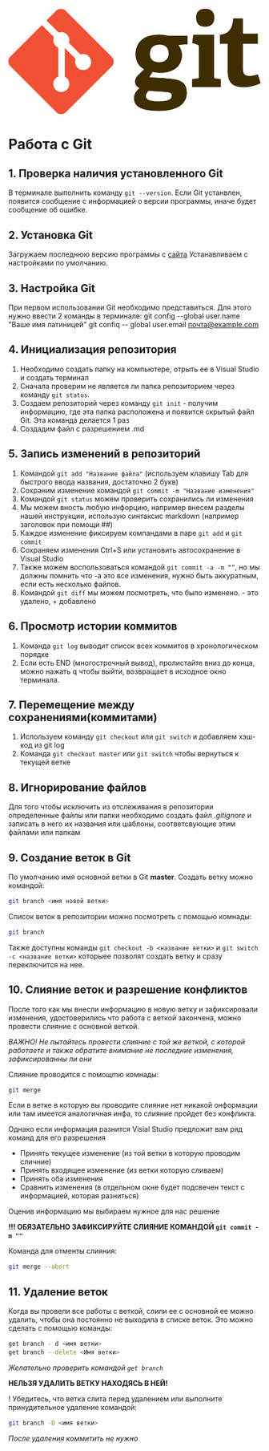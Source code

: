 ![logo](Git-Logo-2Color.png)

# Работа с Git
## 1. Проверка наличия установленного Git
В терминале выполнить команду `git --version`. Если Git устанвлен, появится сообщение с информацией о версии программы, иначе будет сообщение об ошибке.

## 2. Установка Git
Загружаем последнюю версию программы с [сайта](https://git-scm.com/download)
Устанавливаем с настройками по умолчанию.

## 3. Настройка Git
При первом использовании Git необходимо представиться. Для этого нужно ввести 2 команды в терминале:
git config --global user.name "Ваше имя латиницей"
git confiq -- global user.email почта@example.com

## 4. Инициализация репозитория
1. Необходимо создать папку на компьютере, отрыть ее в Visual Studio и создать терминал
2. Сначала проверим не является ли папка репозиторием через команду `git status`.
3. Создаем репозиторий через команду `git init` - получим информацию, где эта папка расположена и появится скрытый файл Git. Эта команда делается 1 раз
4. Создадим файл с разрешением .md

## 5. Запись изменений в репозиторий
1. Командой `git add "Название файла"` (используем клавишу Tab для быстрого ввода названия, достаточно 2 букв)
2. Сохраним изменение командой `git commit -m "Название изменения"`
3. Командой `git status` можем проверить сохранились ли изменения
4. Мы можем вность любую инфорцию, например внесем разделы нашей инструкции, использую синтаксис markdown (например заголовок при помощи ##)
5. Каждое изменение фиксируем компандами в паре `git add` и `git commit`
6. Сохраняем изменения Ctrl+S или установить автосохранение в Visual Studio
7. Также можем воспользоваться командой `git commit -a -m “”`, но мы должны помнить что -a это все изменения, нужно быть аккуратным, если есть несколько файлов.
8. Командой `git diff` мы можем посмотреть, что было изменено. - это удалено, + добавлено

## 6. Просмотр истории коммитов
1. Команда `git log` выводит список всех коммитов в хронологическом порядке
2. Если есть END (многострочный вывод), пролистайте вниз до конца, можно нажать q чтобы выйти, возвращает в исходное окно терминала.

## 7. Перемещение между сохранениями(коммитами)
1. Используем команду `git checkout` или `git switch` и добавляем хэш-код из git log
2. Команда `git checkout master` или `git switch` чтобы вернуться к текущей ветке

## 8. Игнорирование файлов
Для того чтобы исключить из отслеживания в репозитории определенные файлы или папки необходимо создать файл *.gitignore* и записать в него их названия или шаблоны, соответсвующие этим файлами или папкам

## 9. Создание веток в Git
По умолчанию имя основной ветки в Git **master**. 
Создать ветку можно командой:
```bash
git branch <имя новой ветки>
```
Список веток в репозитории можно посмотреть с помощью комнады:
```bash
git branch
```
Также доступны команды `git checkout -b <название ветки>` и `git switch -c <название ветки>` которыее позволят создать ветку и сразу переключится на нее.

## 10. Слияние веток и разрешение конфликтов
 После того как мы внесли информацию в новую ветку и зафиксировали изменения, удостоверились что работа с веткой закончена, можно провести слияние с основной веткой.

 *ВАЖНО! Не пытайтесь провести слияние с той же веткой, с которой работаете и также обратите внимание не последние изменения, зафиксированны ли они*

 Слияние проводится с помощmю комнады:
 ```bash
 git merge 
 ```
 Если в ветке в которую вы проводите слияние нет никакой онформации или там имеется аналогичная инфа, то слияние пройдет без конфликта.

 Однако если информация разнится Visial Studio предложит вам ряд команд для его разрешения
 * Принять текущее изменение (из той ветки в которую проводим сличние)
 * Принять входящее изменение (из ветки которую сливаем)
 * Принять оба изменения
 * Сравнить изменения (в отдельном окне будет подсвечен текст с информацией, которая разниться)

 Оценив информацию мы выбираем нужное для нас решение

**!!! ОБЯЗАТЕЛЬНО ЗАФИКСИРУЙТЕ СЛИЯНИЕ КОМАНДОЙ `git commit -m ""`**

Команда для отменты слияния:
```bash
git merge --abort
```
## 11. Удаление веток

Когда вы провели все работы с веткой, слили ее с основной ее можно удалить, чтобы она постоянно не выходила в списке веток. Это можно сделать с помощью команды:

```bash
get branch - d <имя ветки>
get branch --delete <Имя ветки>
```
*Желательно проверить командой `get branch`*

**НЕЛЬЗЯ УДАЛИТЬ ВЕТКУ НАХОДЯСЬ В НЕЙ!**

! Убедитесь, что ветка слита перед удалением или выполните принудительное удаление командой:
```bash
git branch -D <имя ветки>
```
*После удаления коммитить не нужно*